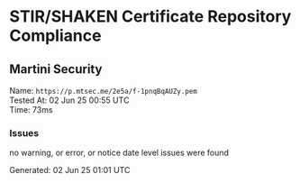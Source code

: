 # STIR/SHAKEN Certificate Repository Compliance

## Martini Security

Name: `https://p.mtsec.me/2e5a/f-1pnqBqAUZy.pem`\
Tested At: 02 Jun 25 00:55 UTC\
Time: 73ms

### Issues

no warning, or error, or notice date level issues were found

Generated: 02 Jun 25 01:01 UTC